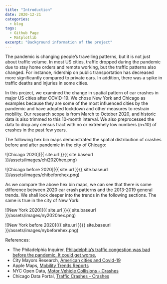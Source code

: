 ```yaml
---
title: "Introduction"
date: 2020-12-21
categories:
  - blog
tags:
  - Github Page
  - Matplotlib
excerpt: "Background information of the project"
---
```


The pandemic is changing people’s travelling patterns, but it is not just about traffic volume. In most US cities, traffic dropped during the pandemic due to stay home orders and remote working, but the traffic patterns also changed. For instance, ridership on public transportation has decreased more significantly compared to private cars. In addition, there was a spike in traffic deaths and injuries in some cities.

In this project, we examined the change in spatial pattern of car crashes in major US cities after COVID-19. We chose New York and Chicago as examples because they are some of the most influenced cities by the pandemic and have adopted lockdown and other measures to restrain mobility. Our research scope is from March to October 2020, and historic data is also trimmed to this 10-month interval. We also preprocessed the data to drop any census tract with no or extremely low numbers (n<10) of crashes in the past few years.

The following hex bin maps demonstrated the spatial distribution of crashes before and after pandemic in the city of Chicago:

![Chicago 2020]({{ site.url }}{{ site.baseurl }}/assets/images/chi2020hex.png)

![Chicago before 2020]({{ site.url }}{{ site.baseurl }}/assets/images/chibeforehex.png)

As we compare the above hex bin maps, we can see that there is some difference between 2020 car crash patterns and the 2013-2019 general trends. We shall look deeper into the trends in the following sections. The same is true in the city of New York:

![New York 2020]({{ site.url }}{{ site.baseurl }}/assets/images/ny2020hex.png)

![New York before 2020]({{ site.url }}{{ site.baseurl }}/assets/images/nybeforehex.png)

References:
- The Philadelphia Inquirer, [Philadelphia’s traffic congestion was bad before the pandemic. It could get worse.](https://www.inquirer.com/transportation/philadelphia-traffic-congestion-covid-pandemic-cars-septa-20201005.html)
- City Mayors Research, [American cities and Covid-19](http://citymayors.com/coronavirus/us-cities-covid-19-cases.html)
- Apple Maps, [Mobility Trends Reports](https://covid19.apple.com/mobility)
- NYC Open Data, [Motor Vehicle Collisions - Crashes](https://data.cityofnewyork.us/Public-Safety/Motor-Vehicle-Collisions-Crashes/h9gi-nx95/data)
- Chicago Data Portal, [Traffic Crashes - Crashes](https://data.cityofchicago.org/Transportation/Traffic-Crashes-Crashes-Dashboard/8tdq-a5dp)
